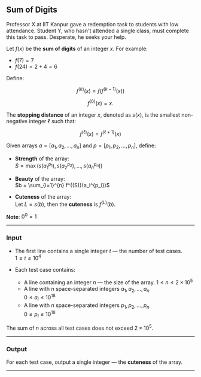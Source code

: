 ## Sum of Digits

Professor X at IIT Kanpur gave a redemption task to students with low attendance. Student Y, who hasn't attended a single class, must complete this task to pass. Desperate, he seeks your help.

Let $f(x)$ be the **sum of digits** of an integer $x$. For example:

- $f(7) = 7$
- $f(24) = 2 + 4 = 6$

Define:

$$
f^{(k)}(x) = f(f^{(k-1)}(x))
$$

$$
f^{(0)}(x) = x.
$$

The **stopping distance** of an integer $x$, denoted as $s(x)$, is the smallest non-negative integer $\ell$ such that:

$$
f^{(\ell)}(x) = f^{(\ell+1)}(x)
$$

Given arrays $a = [a_1, a_2, \dots, a_n]$ and $p = [p_1, p_2, \dots, p_n]$, define:

- **Strength** of the array:  
  $S = \max(s(a_1^{p_1}), s(a_2^{p_2}), \dots, s(a_n^{p_n}))$
  
- **Beauty** of the array:  
  $b = \sum_{i=1}^{n} f^{(S)}(a_i^{p_i})$

- **Cuteness** of the array:  
  Let $L = s(b)$, then the **cuteness** is $f^{(L)}(b)$.

**Note**: $0^0 = 1$

---

### Input

- The first line contains a single integer $t$ — the number of test cases.  
  $1 \le t \le 10^4$

- Each test case contains:
  - A line containing an integer $n$ — the size of the array.
    $1 \le n \le 2 \times 10^5$
  - A line with $n$ space-separated integers $a_1, a_2, \dots, a_n$  
    $0 \le a_i \le 10^{18}$
  - A line with $n$ space-separated integers $p_1, p_2, \dots, p_n$  
    $0 \le p_i \le 10^{18}$

The sum of $n$ across all test cases does not exceed $2 \times 10^5$.

---

### Output

For each test case, output a single integer — the **cuteness** of the array.

---
